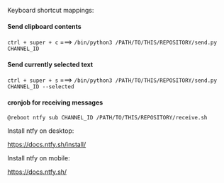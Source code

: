 Keyboard shortcut mappings:




#### Send clipboard contents
`ctrl + super + c` ===> `/bin/python3 /PATH/TO/THIS/REPOSITORY/send.py CHANNEL_ID`

#### Send currently selected text
`ctrl + super + s` ===> `/bin/python3 /PATH/TO/THIS/REPOSITORY/send.py CHANNEL_ID --selected`

#### cronjob for receiving messages
`@reboot ntfy sub CHANNEL_ID /PATH/TO/THIS/REPOSITORY/receive.sh`


Install ntfy on desktop:

https://docs.ntfy.sh/install/

Install ntfy on mobile:

https://docs.ntfy.sh/
